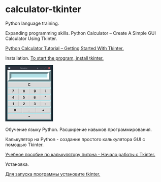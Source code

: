 # calculator-tkinter
Python language training. 

Expanding programming skills.
Python Calculator – Create A Simple GUI Calculator Using Tkinter.

[Python Calculator Tutorial – Getting Started With Tkinter.](https://www.simplifiedpython.net/python-calculator/)

Installation.
[To start the program, install tkinter.](https://riptutorial.com/tkinter/example/3206/installation-or-setup)


<img src="calc.png" alt="" width="150"/> 


Обучение языку Python. 
Расширение навыков программирования.

Калькулятор на Python - создание простого калькулятора GUI с помощью Tkinter.

[Учебное пособие по калькулятору питона - Начало работы с Tkinter.](https://www.simplifiedpython.net/python-calculator/)

Установка.

[Для запуска программы установите tkinter.](https://riptutorial.com/tkinter/example/3206/installation-or-setup)
